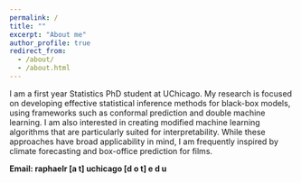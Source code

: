 ```yaml
---
permalink: /
title: ""
excerpt: "About me"
author_profile: true
redirect_from: 
  - /about/
  - /about.html
---
```


I am a first year Statistics PhD student at UChicago. My research is focused on developing effective statistical inference methods for black-box models, using frameworks such as conformal prediction and double machine learning. I am also interested in creating modified machine learning algorithms that are particularly suited for interpretability. While these approaches have broad applicability in mind, I am frequently inspired by climate forecasting and box-office prediction for films.   

**Email: raphaelr [a t] uchicago [d o t] e d u**


